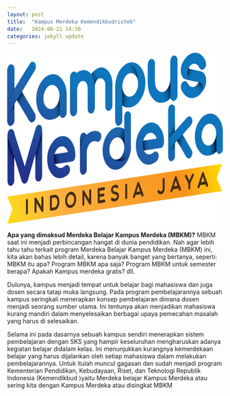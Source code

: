 ```yaml
---
layout: post
title:  "Kampus Merdeka Kemendikbudristek"
date:   2024-06-21 14:30 
categories: jekyll update
---
```

<img src="/assets/images/Logo_Kampus_Merdeka_Kemendikbud.png" alt="Logo_Kampus_Merdeka_Kemendikbud.png" width="700" height="400">

**Apa yang dimaksud Merdeka Belajar Kampus Merdeka (MBKM)?** MBKM saat ini
menjadi perbincangan hangat di dunia pendidikan. Nah agar lebih tahu tahu
terkait program Merdeka Belajar Kampus Merdeka (MBKM) ini, kita akan bahas
lebih detail, karena banyak banget yang bertanya, seperti: MBKM itu apa?
Program MBKM apa saja? Program MBKM untuk semester berapa? Apakah Kampus
merdeka gratis? dll.  
  
Dulunya, kampus menjadi tempat untuk belajar bagi mahasiswa dan juga dosen
secara tatap muka langsung. Pada program pembelajarannya sebuah kampus
seringkali menerapkan konsep pembelajaran dimana dosen menjadi seorang sumber
utama. Ini tentunya akan menjadikan mahasiswa kurang mandiri dalam
menyelesaikan berbagai upaya pemecahan masalah yang harus di selesaikan.  
  
Selama ini pada dasarnya sebuah kampus sendiri menerapkan sistem pembelajaran
dengan SKS yang hampir keseluruhan mengharuskan adanya kegiatan belajar
didalam kelas. Ini menunjukkan kurangnya kemerdekaan belajar yang harus
dijalankan oleh setiap mahasiswa dalam melakukan pembelajarannya. Untuk itulah
muncul gagasan dan sudah menjadi program Kementerian Pendidikan, Kebudayaan,
Riset, dan Teknologi Republik Indonesia (Kemendikbud )yaitu Merdeka belajar
Kampus Merdeka atau sering kita dengan Kampus Merdeka atau disingkat MBKM

